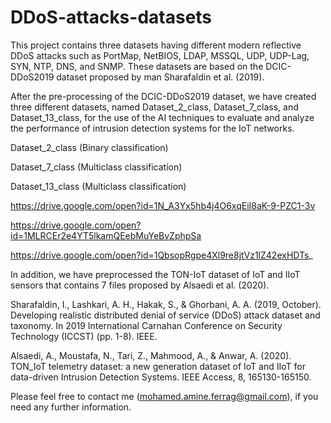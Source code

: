 # DDoS-attacks-datasets
This project contains three datasets having different modern reflective DDoS attacks such as PortMap, NetBIOS, LDAP, MSSQL, UDP, UDP-Lag, SYN, NTP, DNS, and SNMP. These datasets are based on the DCIC-DDoS2019 dataset proposed by man Sharafaldin et al. (2019).

After the pre-processing of the DCIC-DDoS2019 dataset, we have created three different datasets, named Dataset_2_class, Dataset_7_class, and Dataset_13_class, for the use of the AI techniques to evaluate and analyze the performance of intrusion detection systems for the IoT networks.


Dataset_2_class  (Binary classification)

Dataset_7_class  (Multiclass classification)

Dataset_13_class  (Multiclass classification)

https://drive.google.com/open?id=1N_A3Yx5hb4j4O6xqEiI8aK-9-PZC1-3v

https://drive.google.com/open?id=1MLRCEr2e4YT5lkamQEebMuYeBvZphpSa

https://drive.google.com/open?id=1QbsopRgpe4Xl9re8jtVz1lZ42exHDTs_

In addition, we have preprocessed the TON-IoT dataset of IoT and IIoT sensors that contains 7 files proposed by Alsaedi et al. (2020).

Sharafaldin, I., Lashkari, A. H., Hakak, S., & Ghorbani, A. A. (2019, October). Developing realistic distributed denial of service (DDoS) attack dataset and taxonomy. In 2019 International Carnahan Conference on Security Technology (ICCST) (pp. 1-8). IEEE.

Alsaedi, A., Moustafa, N., Tari, Z., Mahmood, A., & Anwar, A. (2020). TON_IoT telemetry dataset: a new generation dataset of IoT and IIoT for data-driven Intrusion Detection Systems. IEEE Access, 8, 165130-165150.

Please feel free to contact me (mohamed.amine.ferrag@gmail.com), if you need any further information.
